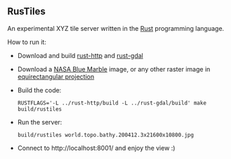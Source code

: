 ## RusTiles ##

An experimental XYZ tile server written in the
[Rust](http://www.rust-lang.org/) programming language.

How to run it:

* Download and build
  [rust-http](https://github.com/chris-morgan/rust-http) and
  [rust-gdal](https://github.com/mgax/rust-gdal)

* Download a [NASA Blue Marble](http://visibleearth.nasa.gov/view.php?id=73909)
  image, or any other raster image in
  [equirectangular projection](http://en.wikipedia.org/wiki/Equirectangular_projection)
* Build the code:

  ```
  RUSTFLAGS='-L ../rust-http/build -L ../rust-gdal/build' make build/rustiles
  ```

* Run the server:

  ```
  build/rustiles world.topo.bathy.200412.3x21600x10800.jpg
  ```

* Connect to http://localhost:8001/ and enjoy the view :)
